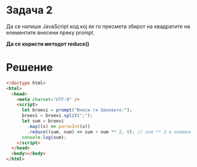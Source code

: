 # Задача 2

Да се напише JavaScript код кој ќе го пресмета збирот на квадратите на елементите внесени преку prompt.

**Да се користи методот reduce()**

# Решение

```html
<!doctype html>
<html>
  <head>
    <meta charset="UTF-8" />
    <script>
      let broevi = prompt("Внеси ги броевите:");
      broevi = broevi.split(";");
      let sum = broevi
        .map((x) => parseInt(x))
        .reduce((sum, num) => sum + num ** 2, 0); // num ** 2 е еквивалентно со Math.pow(num, 2), 0 е иницијалната вредност на акумулаторот.
      console.log(sum);
    </script>
  </head>
  <body></body>
</html>
```

